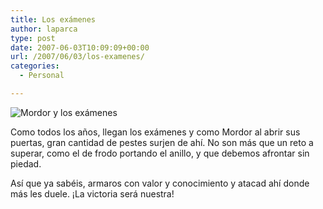 ```yaml
---
title: Los exámenes
author: laparca
type: post
date: 2007-06-03T10:09:09+00:00
url: /2007/06/03/los-examenes/
categories:
  - Personal

---
```

![Mordor y los exámenes][1]

Como todos los años, llegan los exámenes y como Mordor al abrir sus puertas, gran cantidad de pestes surjen de ahí. No son más que un reto a superar, como el de frodo portando el anillo, y que debemos afrontar sin piedad.

Así que ya sabéis, armaros con valor y conocimiento y atacad ahí donde más les duele. ¡La victoria será nuestra!

 [1]: http://blog.laparca.es/wp-content/uploads/2007/06/mordor.jpg